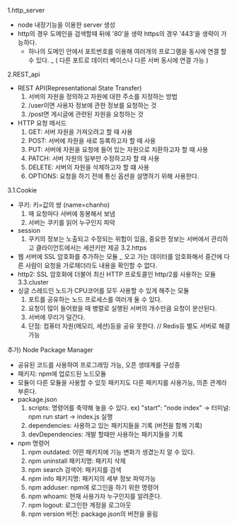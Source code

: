1.http_server
  - node 내장기능을 이용한 server 생성
  - http의 경우 도메인을 검색할때 뒤에 '80'을 생략 https의 경우 '443'을 생략이 가능하다.
    - 하나의 도메인 안에서 포트번호를 이용해 여러개의 프로그램을 동시에 연결 할 수 있다. _ ( 다른 포트로 데이터 베이스나 다른 서버 동시에 연결 가능 )

2.REST_api
  - REST API(Representational State Transfer)
    1. 서버의 자원을 정의하고 자원에 대한 주소를 지정하는 방법
    2. /user이면 사용자 정보에 관한 정보를 요청하는 것
    3. /post면 게시글에 관련된 자원을 요청하는 것
  - HTTP 요청 메서드
    1. GET: 서버 자원을 가져오려고 할 때 사용
    2. POST: 서버에 자원을 새로 등록하고자 할 때 사용
    3. PUT: 서버에 자원을 요청에 들어 있는 자원으로 치환하고자 할 때 사용
    4. PATCH: 서버 자원의 일부만 수정하고자 할 때 사용
    5. DELETE: 서버의 자원을 삭제하고자 할 떄 사용
    6. OPTIONS: 요청을 하기 전에 통신 옵션을 설명하기 위해 사용한다.

3.1.Cookie
  - 쿠키: 키=값의 쌍 (name=chanho)
    1. 매 요청마다 서버에 동봉해서 보냄
    2. 서버는 쿠키를 읽어 누구인지 파악
  - session
    1. 쿠키의 정보는 노출되고 수정되는 위험이 있음, 중요한 정보는 서버에서 관리하고 클라이언트에서는 세션키만 제공
3.2.https
  - 웹 서버에 SSL 암호화를 추가하는 모듈 _ 오고 가는 데이터를 암호화해서 중간에 다른 사람이 요청을 가로채더라도 내용을 확인할 수 없다.
  - http2: SSL 암호화에 더불어 최신 HTTP 프로토콜인 http/2를 사용하는 모듈
3.3.cluster
  - 싱글 스레드인 노드가 CPU코어를 모두 사용할 수 있게 해주는 모듈
    1. 포트를 공유하는 노드 프로세스를 여러개 둘 수 있다.
    2. 요청이 많이 들어왔을 때 병렬로 실행된 서버의 개수만큼 요청이 분산된다.
    3. 서버에 무리가 덜간다.
    4. 단점: 컴퓨터 자원(메모리, 세션)등을 공유 못한다. // Redis등 별도 서버로 해결 가능

추가) Node Package Manager
  - 공유된 코드를 사용하여 프로그래밍 가능, 오픈 생태계를 구성중
  - 패키지: npm에 업로드된 노드모듈
  - 모듈이 다른 모듈을 사용할 수 있듯 패키지도 다른 패키지를 사용가능, 의존 관계라 부른다.
  - package.json
    1. scripts: 명령어를 축약해 놓을 수 있다. ex) "start": "node index" -> 터미널: npm run start -> index.js 실행
    2. dependencies: 사용하고 있는 패키지들을 기록 (버전을 함께 기록)
    3. devDependencies: 개발 할때만 사용하는 패키지들을 기록
  - npm 명령어
    1. npm outdated: 어떤 패키지에 기능 변화가 생겼는지 알 수 있다.
    2. npm uninstall 패키지명: 패키지 삭제
    3. npm search 검색어: 패키지를 검색
    4. npm info 패키지명: 패키지의 세부 정보 파악가능
    5. npm adduser: npm에 로그인을 하기 위한 명령어
    6. npm whoami: 현재 사용가자 누구인지를 알려준다.
    7. npm logout: 로그인한 계정을 로그아웃
    8. npm version 버전: package.json의 버전을 올림